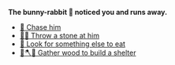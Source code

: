 **The bunny-rabbit 🐰 noticed you and runs away.**

- [🏃 Chase him](7-2AA.md) 
- [🤾‍♂️ Throw a stone at him](7-2AB.md) 
- [🥣 Look for something else to eat](7-3.md) 
- [🌳🪓⛺ Gather wood to build a shelter](../2/2.md)
